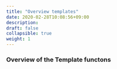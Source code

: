 ```yaml
---
title: "Overview templates"
date: 2020-02-28T10:08:56+09:00
description: 
draft: false
collapsible: true
weight: 1
---
```


### Overview of the Template functons
